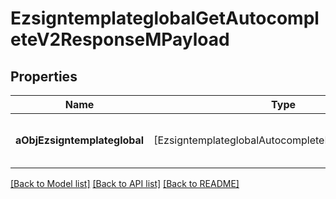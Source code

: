# EzsigntemplateglobalGetAutocompleteV2ResponseMPayload

## Properties
Name | Type | Description | Notes
------------ | ------------- | ------------- | -------------
**aObjEzsigntemplateglobal** | [EzsigntemplateglobalAutocompleteElementResponse] | An array of Ezsigntemplateglobal autocomplete element response. | 

[[Back to Model list]](../README.md#documentation-for-models) [[Back to API list]](../README.md#documentation-for-api-endpoints) [[Back to README]](../README.md)


